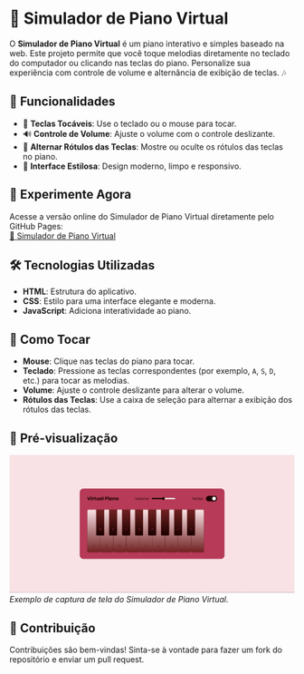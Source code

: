 # 🎹 Simulador de Piano Virtual

O **Simulador de Piano Virtual** é um piano interativo e simples baseado na web. Este projeto permite que você toque melodias diretamente no teclado do computador ou clicando nas teclas do piano. Personalize sua experiência com controle de volume e alternância de exibição de teclas. 🎶

## 🌟 Funcionalidades
- 🎵 **Teclas Tocáveis**: Use o teclado ou o mouse para tocar.
- 🔊 **Controle de Volume**: Ajuste o volume com o controle deslizante.
- 🔄 **Alternar Rótulos das Teclas**: Mostre ou oculte os rótulos das teclas no piano.
- 🎨 **Interface Estilosa**: Design moderno, limpo e responsivo.

## 🚀 Experimente Agora
Acesse a versão online do Simulador de Piano Virtual diretamente pelo GitHub Pages:  
[🎹 Simulador de Piano Virtual](https://joycedev13.github.io/simulador-de-piano/)

## 🛠️ Tecnologias Utilizadas
- **HTML**: Estrutura do aplicativo.
- **CSS**: Estilo para uma interface elegante e moderna.
- **JavaScript**: Adiciona interatividade ao piano.

## 🎯 Como Tocar
- **Mouse**: Clique nas teclas do piano para tocar.
- **Teclado**: Pressione as teclas correspondentes (por exemplo, `A`, `S`, `D`, etc.) para tocar as melodias.
- **Volume**: Ajuste o controle deslizante para alterar o volume.
- **Rótulos das Teclas**: Use a caixa de seleção para alternar a exibição dos rótulos das teclas.

## 🎨 Pré-visualização
![Captura de Tela do Piano Virtual](./src/image/screenshot_simulador-piano.jpg)  
*Exemplo de captura de tela do Simulador de Piano Virtual.*

## 🙌 Contribuição
Contribuições são bem-vindas! Sinta-se à vontade para fazer um fork do repositório e enviar um pull request.
